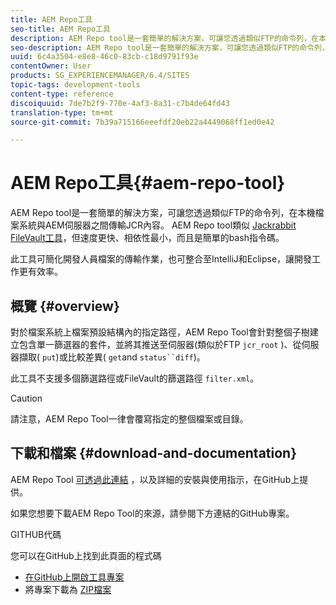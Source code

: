 ```yaml
---
title: AEM Repo工具
seo-title: AEM Repo工具
description: AEM Repo tool是一套簡單的解決方案，可讓您透過類似FTP的命令列，在本機檔案系統與AEM伺服器之間傳輸JCR內容。 AEM Repo tool類似Jackrabbit FileVault工具，但速度更快、相依性最小，而且是簡單的bash指令碼。
seo-description: AEM Repo tool是一套簡單的解決方案，可讓您透過類似FTP的命令列，在本機檔案系統與AEM伺服器之間傳輸JCR內容。 AEM Repo tool類似Jackrabbit FileVault工具，但速度更快、相依性最小，而且是簡單的bash指令碼。
uuid: 6c4a3504-e8e8-46c0-83cb-c18d9791f93e
contentOwner: User
products: SG_EXPERIENCEMANAGER/6.4/SITES
topic-tags: development-tools
content-type: reference
discoiquuid: 7de7b2f9-770e-4af3-8a31-c7b4de64fd43
translation-type: tm+mt
source-git-commit: 7b39a715166eeefdf20eb22a4449068ff1ed0e42

---
```



# AEM Repo工具{#aem-repo-tool}

AEM Repo tool是一套簡單的解決方案，可讓您透過類似FTP的命令列，在本機檔案系統與AEM伺服器之間傳輸JCR內容。 AEM Repo tool類似 [Jackrabbit FileVault工具](/help/sites-developing/ht-vlttool.md)，但速度更快、相依性最小，而且是簡單的bash指令碼。

此工具可簡化開發人員檔案的傳輸作業，也可整合至IntelliJ和Eclipse，讓開發工作更有效率。

## 概覽 {#overview}

對於檔案系統上檔案預設結構內的指定路徑，AEM Repo Tool會針對整個子樹建立包含單一篩選器的套件，並將其推送至伺服器(類似於FTP `jcr_root` )、從伺服器擷取( `put`)或比較差異( `get`and `status``diff`)。

此工具不支援多個篩選路徑或FileVault的篩選路徑 `filter.xml`。

>[!CAUTION]
>
>請注意，AEM Repo Tool一律會覆寫指定的整個檔案或目錄。

## 下載和檔案 {#download-and-documentation}

AEM Repo Tool [可透過此連結](https://github.com/Adobe-Marketing-Cloud/tools/tree/master/repo) ，以及詳細的安裝與使用指示，在GitHub上提供。

如果您想要下載AEM Repo Tool的來源，請參閱下方連結的GitHub專案。

GITHUB代碼

您可以在GitHub上找到此頁面的程式碼

* [在GitHub上開啟工具專案](https://github.com/Adobe-Marketing-Cloud/tools)
* 將專案下載為 [ZIP檔案](https://github.com/Adobe-Marketing-Cloud/tools/archive/master.zip)

